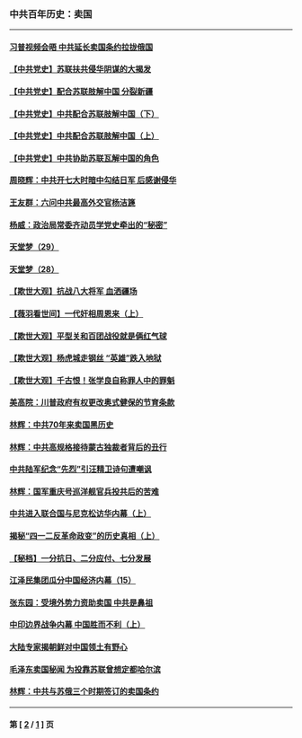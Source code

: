 ### 中共百年历史：卖国
---
#### [习普视频会晤 中共延长卖国条约拉拢俄国](../../pages/nf1176117/n13060971.md?11230430) 
#### [【中共党史】苏联扶共侵华阴谋的大揭发](../../pages/nf1176117/n13056050.md?11230430) 
#### [【中共党史】配合苏联肢解中国 分裂新疆](../../pages/nf1176117/n13040700.md?11230430) 
#### [【中共党史】中共配合苏联肢解中国（下）](../../pages/nf1176117/n13035660.md?11230430) 
#### [【中共党史】中共配合苏联肢解中国（上）](../../pages/nf1176117/n13030262.md?11230430) 
#### [【中共党史】中共协助苏联瓦解中国的角色](../../pages/nf1176117/n13018109.md?11230430) 
#### [周晓辉：中共开七大时暗中勾结日军 后感谢侵华](../../pages/nf1176117/n12921960.md?11230430) 
#### [王友群：六问中共最高外交官杨洁篪](../../pages/nf1176117/n12836495.md?11230430) 
#### [杨威：政治局常委齐动员学党史牵出的“秘密”](../../pages/nf1176117/n12764642.md?11230430) 
#### [天堂梦（29）](../../pages/nf1176117/n12408465.md?11230430) 
#### [天堂梦（28）](../../pages/nf1176117/n12408309.md?11230430) 
#### [【欺世大观】抗战八大将军 血洒疆场](../../pages/nf1176117/n12357044.md?11230430) 
#### [【薇羽看世间】一代奸相周恩来（上）](../../pages/nf1176117/n12401109.md?11230430) 
#### [【欺世大观】平型关和百团战役就是俩红气球](../../pages/nf1176117/n12359157.md?11230430) 
#### [【欺世大观】杨虎城走钢丝 “英雄”跌入地狱](../../pages/nf1176117/n12358840.md?11230430) 
#### [【欺世大观】千古恨！张学良自称罪人中的罪魁](../../pages/nf1176117/n12358629.md?11230430) 
#### [美高院：川普政府有权更改奥式健保的节育条款](../../pages/nf1176117/n12242171.md?11230430) 
#### [林辉：中共70年来卖国黑历史](../../pages/nf1176117/n11552181.md?11230430) 
#### [林辉：中共高规格接待蒙古独裁者背后的丑行](../../pages/nf1176117/n11225005.md?11230430) 
#### [中共陆军纪念“先烈”引汪精卫诗句遭嘲讽](../../pages/nf1176117/n11153345.md?11230430) 
#### [林辉：国军重庆号巡洋舰官兵投共后的苦难](../../pages/nf1176117/n10997801.md?11230430) 
#### [中共进入联合国与尼克松访华内幕（上）](../../pages/nf1176117/n10138788.md?11230430) 
#### [揭秘“四一二反革命政变”的历史真相（上）](../../pages/nf1176117/n9996650.md?11230430) 
#### [【秘档】一分抗日、二分应付、七分发展](../../pages/nf1176117/n9331484.md?11230430) 
#### [江泽民集团瓜分中国经济内幕（15）](../../pages/nf1176117/n9268584.md?11230430) 
#### [张东园：受境外势力资助卖国 中共是鼻祖](../../pages/nf1176117/n9272480.md?11230430) 
#### [中印边界战争内幕 中国胜而不利（上）](../../pages/nf1176117/n9252458.md?11230430) 
#### [大陆专家揭朝鲜对中国领土有野心](../../pages/nf1176117/n9074056.md?11230430) 
#### [毛泽东卖国秘闻 为投靠苏联曾想定都哈尔滨](../../pages/nf1176117/n9058631.md?11230430) 
#### [林辉：中共与苏俄三个时期签订的卖国条约](../../pages/nf1176117/n9036062.md?11230430) 

---
#### 第 [ [2](./2.md?11230430) / [1](./1.md?11230430) ] 页
